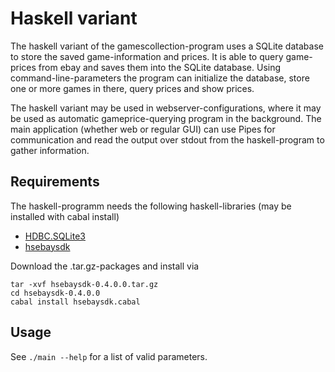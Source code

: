 # Haskell variant

The haskell variant of the gamescollection-program uses a SQLite database to store the saved game-information and prices. It is able to query game-prices from ebay and saves them into the SQLite database. Using command-line-parameters the program can initialize the database, store one or more games in there, query prices and show prices. 

The haskell variant may be used in webserver-configurations, where it may be used as automatic gameprice-querying program in the background. The main application (whether web or regular GUI) can use Pipes for communication and read the output over stdout from the haskell-program to gather information. 

## Requirements

The haskell-programm needs the following haskell-libraries (may be installed with cabal install)
  - [HDBC.SQLite3](https://hackage.haskell.org/package/HDBC-sqlite3)
  - [hsebaysdk](https://hackage.haskell.org/package/hsebaysdk)

Download the .tar.gz-packages and install via

```
tar -xvf hsebaysdk-0.4.0.0.tar.gz
cd hsebaysdk-0.4.0.0
cabal install hsebaysdk.cabal
```

## Usage

See `./main --help` for a list of valid parameters.  
